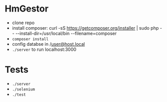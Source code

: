 # HmGestor

- clone repo
- install composer: curl -sS https://getcomposer.org/installer | sudo php -- --install-dir=/usr/local/bin --filename=composer
- `composer install`
- config databse in /user@host.local 
- `./server` to run localhost:3000

# Tests

- `./server` 
- `./selenium`
- `./test`